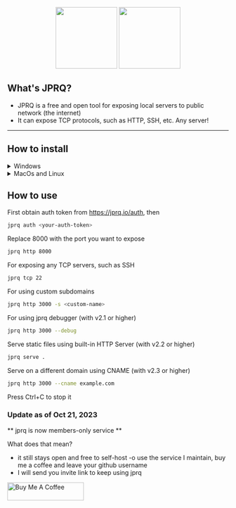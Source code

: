 <p align="center">
    <img height="140" src="https://user-images.githubusercontent.com/35038240/221522083-1011e567-e2b7-424c-a018-15e965cf8df9.png#gh-light-mode-only">
    <img height="140" src="https://user-images.githubusercontent.com/35038240/221522077-5b1e3eca-ca85-4c9f-93a9-afd39cc93c88.png#gh-dark-mode-only">
</p>

## What's JPRQ?

- JPRQ is a free and open tool for exposing local servers to public network (the internet)
- It can expose TCP protocols, such as HTTP, SSH, etc. Any server!

---

## How to install

<details>
<summary>Windows</summary>
<p align='center'><a href="https://youtube.com/watch?v=frgVQPi-GlY">📹Video tutorial</a><br></p>

1. Install the latest <a href='https://github.com/azimjohn/jprq/releases'>release</a> of JPRQ<br>
2. Place the file where it is convenient for you<br><br>
   <i>(At this point, you can use the program, but you will need to manually call the <code>.exe</code> file)</i><br>
3. Create <b>jprq.bat</b> file so we can use the "jprq" keyword to call the <b>.exe</b> file<br>

    ```bash
    @echo off
    "C:\Exact\Path\To\File\jprq-windows-386.exe" %*
    ```

4. Awesome! Finally, we need to <a href="https://www.youtube.com/watch?v=gb9e3m98avk">add to the environment variable "
   PATH"</a>, the path to the folder where we created .bat file <i>(step 3)</i><br><br>

<p align='center'><b>Congratulations!</b> You can check if everything is working with the jprq command in CMD</p>
<hr>

</details>

<details>
    <summary> MacOs and Linux</summary>

```bash
$ brew install jprq
```

or

```bash
$ curl -fsSL https://jprq.io/install.sh | sudo bash
```

Arch-based distros

1. JPRQ is available on the [AUR](https://aur.archlinux.org/packages/jprq/).

   ```bash
   git clone https://aur.archlinux.org/jprq.git
   cd jprq
   makepkg -si
   ```

2. You can use an AUR helper like `yay` to install it:

   ```bash
   yay -S jprq
   ```

</details>

## How to use

First obtain auth token from https://jprq.io/auth, then

```bash
jprq auth <your-auth-token>
```

Replace 8000 with the port you want to expose

```bash
jprq http 8000
```

For exposing any TCP servers, such as SSH

```bash
jprq tcp 22
```

For using custom subdomains

```bash
jprq http 3000 -s <custom-name>
```

For using jprq debugger (with v2.1 or higher)

```bash
jprq http 3000 --debug
```

Serve static files using built-in HTTP Server (with v2.2 or higher)

```bash
jprq serve .
```

Serve on a different domain using CNAME (with v2.3 or higher)

```bash
jprq http 3000 --cname example.com
```

Press Ctrl+C to stop it

### Update as of Oct 21, 2023

** jprq is now members-only service **

What does that mean?

- it still stays open and free to self-host
-o use the service I maintain, buy me a coffee and leave your github username
- I will send you invite link to keep using jprq

<a href="https://www.buymeacoffee.com/azimjon" target="_blank"><img src="https://cdn.buymeacoffee.com/buttons/default-orange.png" alt="Buy Me A Coffee" height="41" width="174"></a>
